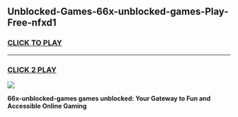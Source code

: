 
## Unblocked-Games-66x-unblocked-games-Play-Free-nfxd1
<h3>
<a href="https://premium76.site?title=66x-unblocked-games&ref=18A1">CLICK TO PLAY</a></h3>
<hr>

<h3>
<a href="https://premium76.site?title=66x-unblocked-games&ref=18A1">CLICK 2 PLAY</a>
  
</h3>

<a href="https://premium76.site?title=66x-unblocked-games&ref=18A1"><img src="https://clearcache.store/games.png"></a>


**66x-unblocked-games games unblocked: Your Gateway to Fun and Accessible Online Gaming**
